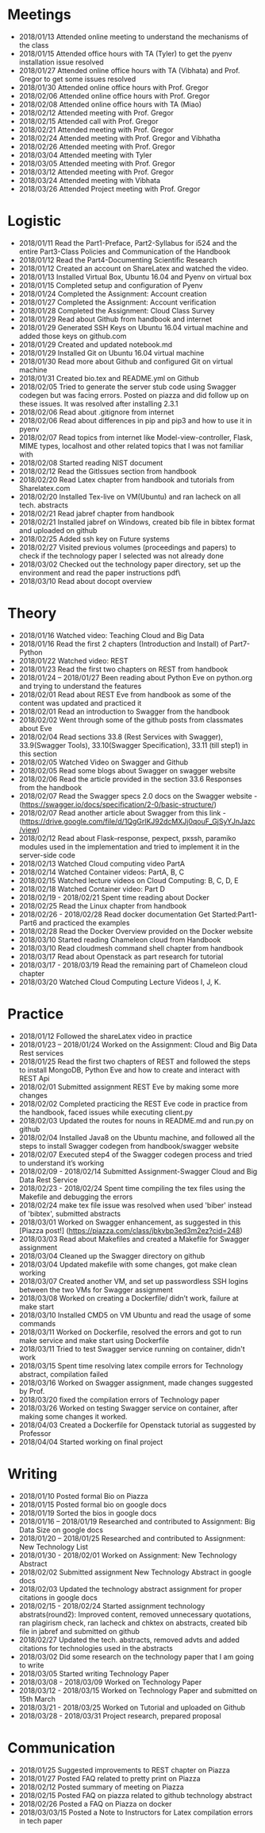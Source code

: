 # Meetings
* 2018/01/13 Attended online meeting to understand the mechanisms of the class
* 2018/01/15 Attended office hours with TA (Tyler) to get the pyenv installation issue resolved 
* 2018/01/27 Attended online office hours with TA (Vibhata) and Prof. Gregor to get some issues resolved
* 2018/01/30 Attended online office hours with Prof. Gregor
* 2018/02/06 Attended online office hours with Prof. Gregor 
* 2018/02/08 Attended online office hours with TA (Miao)
* 2018/02/12 Attended meeting with Prof. Gregor
* 2018/02/15 Attended call with Prof. Gregor 
* 2018/02/21 Attended meeting with Prof. Gregor
* 2018/02/24 Attended meeting with Prof. Gregor and Vibhatha
* 2018/02/26 Attended meeting with Prof. Gregor
* 2018/03/04 Attended meeting with Tyler
* 2018/03/05 Attended meeting with Prof. Gregor
* 2018/03/12 Attended meeting with Prof. Gregor
* 2018/03/24 Attended meeting with Vibhata
* 2018/03/26 Attended Project meeting with Prof. Gregor

# Logistic
* 2018/01/11 Read the Part1-Preface, Part2-Syllabus for i524 and the entire Part3-Class Policies and Communication of the Handbook
* 2018/01/12 Read the Part4-Documenting Scientific Research 
* 2018/01/12 Created an account on ShareLatex and watched the video.
* 2018/01/13 Installed Virtual Box, Ubuntu 16.04 and Pyenv on virtual box 
* 2018/01/15 Completed setup and configuration of Pyenv 
* 2018/01/24 Completed the Assignment: Account creation
* 2018/01/27 Completed the Assignment: Account verification
* 2018/01/28 Completed the Assignment: Cloud Class Survey
* 2018/01/29 Read about Github from handbook and internet
* 2018/01/29 Generated SSH Keys on Ubuntu 16.04 virtual machine and added those keys on github.com
* 2018/01/29 Created and updated notebook.md 
* 2018/01/29 Installed Git on Ubuntu 16.04 virtual machine
* 2018/01/30 Read more about Github and configured Git on virtual machine
* 2018/01/31 Created bio.tex and README.yml on Github
* 2018/02/05 Tried to generate the server stub code using Swagger codegen but was facing errors. Posted on piazza and did follow up on these issues. It was resolved after installing 2.3.1
* 2018/02/06 Read about .gitignore from internet
* 2018/02/06 Read about differences in pip and pip3 and how to use it in pyenv
* 2018/02/07 Read topics from internet like Model-view-controller, Flask, MIME types, localhost and other related topics that I was not familiar with
* 2018/02/08 Started reading NIST document
* 2018/02/12 Read the GitIssues section from handbook
* 2018/02/20 Read Latex chapter from handbook and tutorials from Sharelatex.com
* 2018/02/20 Installed Tex-live on VM(Ubuntu) and ran lacheck on all tech. abstracts
* 2018/02/21 Read jabref chapter from handbook
* 2018/02/21 Installed jabref on Windows, created bib file in bibtex format and uploaded on github
* 2018/02/25 Added ssh key on Future systems
* 2018/02/27 Visited previous volumes (proceedings and papers) to check if the technology paper I selected was not already done
* 2018/03/02 Checked out the technology paper directory, set up the environment and read the paper instructions pdf\
* 2018/03/10 Read about docopt overview

# Theory
* 2018/01/16 Watched video: Teaching Cloud and Big Data 
* 2018/01/16 Read the first 2 chapters (Introduction and Install) of Part7-Python
* 2018/01/22 Watched video: REST
* 2018/01/23 Read the first two chapters on REST from handbook
* 2018/01/24 – 2018/01/27 Been reading about Python Eve on python.org and trying to understand the features
* 2018/02/01 Read about REST Eve from handbook as some of the content was updated and practiced it
* 2018/02/01 Read an introduction to Swagger from the handbook
* 2018/02/02 Went through some of the github posts from classmates about Eve 
* 2018/02/04 Read sections 33.8 (Rest Services with Swagger), 33.9(Swagger Tools), 33.10(Swagger Specification), 33.11 (till step1) in this section
* 2018/02/05 Watched Video on Swagger and Github
* 2018/02/05 Read some blogs about Swagger on swagger website
* 2018/02/06 Read the article provided in the section 33.6 Responses from the handbook
* 2018/02/07 Read the Swagger specs 2.0 docs on the Swagger website - (https://swagger.io/docs/specification/2-0/basic-structure/) 
* 2018/02/07 Read another article about Swagger from this link - (https://drive.google.com/file/d/1QgGrlKJ92dcMXJj0qouF_GjSyYJnJazc/view)
* 2018/02/12 Read about Flask–response, pexpect, pxssh, paramiko modules used in the implementation and tried to implement it in the server-side code
* 2018/02/13 Watched Cloud computing video PartA
* 2018/02/14 Watched Container videos: PartA, B, C
* 2018/02/15 Watched lecture videos on Cloud Computing: B, C, D, E
* 2018/02/18 Watched Container video: Part D
* 2018/02/19 - 2018/02/21 Spent time reading about Docker
* 2018/02/25 Read the Linux chapter from handbook
* 2018/02/26 - 2018/02/28 Read docker documentation Get Started:Part1-Part6 and practiced the examples
* 2018/02/28 Read the Docker Overview provided on the Docker website
* 2018/03/10 Started reading Chameleon cloud from Handbook
* 2018/03/10 Read cloudmesh command shell chapter from handbook
* 2018/03/17 Read about Openstack as part research for tutorial
* 2018/03/17 - 2018/03/19 Read the remaining part of Chameleon cloud chapter
* 2018/03/20 Watched Cloud Computing Lecture Videos I, J, K. 


# Practice
* 2018/01/12 Followed the shareLatex video in practice
* 2018/01/23 – 2018/01/24 Worked on the Assignment: Cloud and Big Data Rest services
* 2018/01/25 Read the first two chapters of REST and followed the steps to install MongoDB, Python Eve and how to create and interact with REST Api
* 2018/02/01 Submitted assignment REST Eve by making some more changes
* 2018/02/02 Completed practicing the REST Eve code in practice from the handbook, faced issues while executing client.py
* 2018/02/03 Updated the routes for nouns in README.md and run.py on github
* 2018/02/04 Installed Java8 on the Ubuntu machine, and followed all the steps to install Swagger codegen from handbook/swagger website
* 2018/02/07 Executed step4 of the Swagger codegen process and tried to understand it’s working
* 2018/02/09 - 2018/02/14 Submitted Assignment-Swagger Cloud and Big Data Rest Service
* 2018/02/23 - 2018/02/24 Spent time compiling the tex files using the Makefile and debugging the errors
* 2018/02/24 make tex file issue was resolved when used 'biber' instead of 'bibtex', submitted abstracts
* 2018/03/01 Worked on Swagger enhancement, as suggested in this [Piazza post!] (https://piazza.com/class/jbkvbp3ed3m2ez?cid=248)
* 2018/03/03 Read about Makefiles and created a Makefile for Swagger assignment
* 2018/03/04 Cleaned up the Swagger directory on github 
* 2018/03/04 Updated makefile with some changes, got make clean working
* 2018/03/07 Created another VM, and set up passwordless SSH logins between the two VMs for Swagger assignment
* 2018/03/08 Worked on creating a Dockerfile/ didn’t work, failure at make start
* 2018/03/10 Installed CMD5 on VM Ubuntu and read the usage of some commands
* 2018/03/11 Worked on Dockerfile, resolved the errors and got to run make service and make start using Dockerfile
* 2018/03/11 Tried to test Swagger service running on container, didn't work
* 2018/03/15 Spent time resolving latex compile errors for Technology abstract, compilation failed
* 2018/03/16 Worked on Swagger assignment, made changes suggested by Prof.
* 2018/03/20 fixed the compilation errors of Technology paper 
* 2018/03/26 Worked on testing Swagger service on container, after making some changes it worked. 
* 2018/04/03 Created a Dockerfile for Openstack tutorial as suggested by Professor
* 2018/04/04 Started working on final project

# Writing
* 2018/01/10 Posted formal Bio on Piazza
* 2018/01/15 Posted formal bio on google docs 
* 2018/01/19 Sorted the bios in google docs
* 2018/01/16 – 2018/01/19 Researched and contributed to Assignment: Big Data Size on google docs
* 2018/01/20 – 2018/01/25 Researched and contributed to Assignment: New Technology List 
* 2018/01/30 - 2018/02/01 Worked on Assignment: New Technology Abstract
* 2018/02/02 Submitted assignment New Technology Abstract in google docs
* 2018/02/03 Updated the technology abstract assignment for proper citations in google docs
* 2018/02/15 - 2018/02/24 Started assignment technology abstrats(round2): Improved content, removed unnecessary quotations, ran plagirism check, ran lacheck and chktex on abstracts, created bib file in jabref and submitted on github
* 2018/02/27 Updated the tech. abstracts, removed advts and added citations for technologies used in the abstracts
* 2018/03/02 Did some research on the technology paper that I am going to write
* 2018/03/05 Started writing Technology Paper
* 2018/03/08 - 2018/03/09 Worked on Technology Paper
* 2018/03/12 - 2018/03/15 Worked on Technology Paper and submitted on 15th March
* 2018/03/21 - 2018/03/25 Worked on Tutorial and uploaded on Github
* 2018/03/28 - 2018/03/31 Project research, prepared proposal

# Communication
* 2018/01/25 Suggested improvements to REST chapter on Piazza
* 2018/01/27 Posted FAQ related to pretty print on Piazza
* 2018/02/12 Posted summary of meeting on Piazza
* 2018/02/15 Posted FAQ on piazza related to github technology abstract
* 2018/02/26 Posted a FAQ on Piazza on docker
* 2018/03/03/15 Posted a Note to Instructors for Latex compilation errors in tech paper
